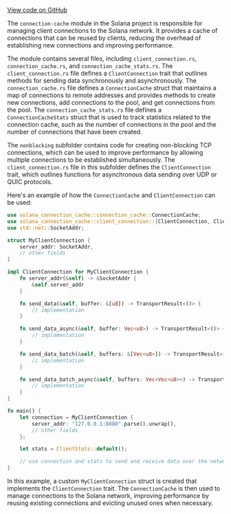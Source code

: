 [View code on GitHub](https://github.com/solana-labs/solana/tree/master/na/connection-cache/src)

The `connection-cache` module in the Solana project is responsible for managing client connections to the Solana network. It provides a cache of connections that can be reused by clients, reducing the overhead of establishing new connections and improving performance.

The module contains several files, including `client_connection.rs`, `connection_cache.rs`, and `connection_cache_stats.rs`. The `client_connection.rs` file defines a `ClientConnection` trait that outlines methods for sending data synchronously and asynchronously. The `connection_cache.rs` file defines a `ConnectionCache` struct that maintains a map of connections to remote addresses and provides methods to create new connections, add connections to the pool, and get connections from the pool. The `connection_cache_stats.rs` file defines a `ConnectionCacheStats` struct that is used to track statistics related to the connection cache, such as the number of connections in the pool and the number of connections that have been created.

The `nonblocking` subfolder contains code for creating non-blocking TCP connections, which can be used to improve performance by allowing multiple connections to be established simultaneously. The `client_connection.rs` file in this subfolder defines the `ClientConnection` trait, which outlines functions for asynchronous data sending over UDP or QUIC protocols.

Here's an example of how the `ConnectionCache` and `ClientConnection` can be used:

```rust
use solana_connection_cache::connection_cache::ConnectionCache;
use solana_connection_cache::client_connection::{ClientConnection, ClientStats};
use std::net::SocketAddr;

struct MyClientConnection {
    server_addr: SocketAddr,
    // other fields
}

impl ClientConnection for MyClientConnection {
    fn server_addr(&self) -> &SocketAddr {
        &self.server_addr
    }

    fn send_data(&self, buffer: &[u8]) -> TransportResult<()> {
        // implementation
    }

    fn send_data_async(&self, buffer: Vec<u8>) -> TransportResult<()> {
        // implementation
    }

    fn send_data_batch(&self, buffers: &[Vec<u8>]) -> TransportResult<()> {
        // implementation
    }

    fn send_data_batch_async(&self, buffers: Vec<Vec<u8>>) -> TransportResult<()> {
        // implementation
    }
}

fn main() {
    let connection = MyClientConnection {
        server_addr: "127.0.0.1:8080".parse().unwrap(),
        // other fields
    };

    let stats = ClientStats::default();

    // use connection and stats to send and receive data over the network
}
```

In this example, a custom `MyClientConnection` struct is created that implements the `ClientConnection` trait. The `ConnectionCache` is then used to manage connections to the Solana network, improving performance by reusing existing connections and evicting unused ones when necessary.
